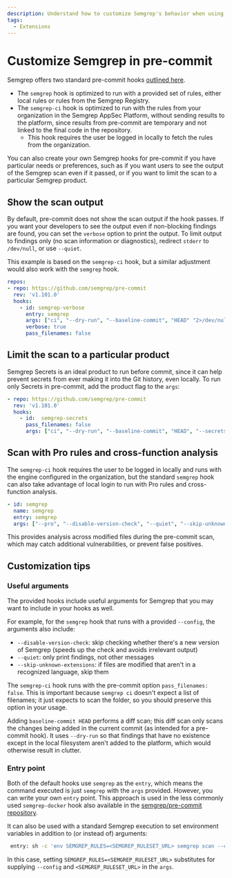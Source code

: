 ```yaml
---
description: Understand how to customize Semgrep's behavior when using it with pre-commit.
tags:
  - Extensions
---
```


# Customize Semgrep in pre-commit

Semgrep offers two standard pre-commit hooks [outlined here](/docs/extensions/overview/#pre-commit).

* The `semgrep` hook is optimized to run with a provided set of rules, either local rules or rules from the Semgrep Registry.
* The `semgrep-ci` hook is optimized to run with the rules from your organization in the Semgrep AppSec Platform, without sending results to the platform, since results from pre-commit are temporary and not linked to the final code in the repository.
  * This hook requires the user be logged in locally to fetch the rules from the organization.

You can also create your own Semgrep hooks for pre-commit if you have particular needs or preferences, such as if you want users to see the output of the Semgrep scan even if it passed, or if you want to limit the scan to a particular Semgrep product.

## Show the scan output

By default, pre-commit does not show the scan output if the hook passes. If you want your developers to see the output even if non-blocking findings are found, you can set the `verbose` option to print the output. To limit output to findings only (no scan information or diagnostics), redirect `stderr` to `/dev/null`, or use `--quiet`.

This example is based on the `semgrep-ci` hook, but a similar adjustment would also work with the `semgrep` hook.

```yaml
repos:
- repo: https://github.com/semgrep/pre-commit
  rev: 'v1.101.0'
  hooks:
    - id: semgrep-verbose
      entry: semgrep
      args: ["ci", "--dry-run", "--baseline-commit", "HEAD" "2>/dev/null"]
      verbose: true
      pass_filenames: false
```

## Limit the scan to a particular product

Semgrep Secrets is an ideal product to run before commit, since it can help prevent secrets from ever making it into the Git history, even locally. To run only Secrets in pre-commit, add the product flag to the `args`:

```yaml
- repo: https://github.com/semgrep/pre-commit
  rev: 'v1.101.0'
  hooks:
    - id:  semgrep-secrets
      pass_filenames: false
      args: ["ci", "--dry-run", "--baseline-commit", "HEAD", "--secrets"]
```

## Scan with Pro rules and cross-function analysis

The `semgrep-ci` hook requires the user to be logged in locally and runs with the engine configured in the organization, but the standard `semgrep` hook can also take advantage of local login to run with Pro rules and cross-function analysis.

```yaml
- id: semgrep
  name: semgrep
  entry: semgrep
  args: ["--pro", "--disable-version-check", "--quiet", "--skip-unknown-extensions"]
```

This provides analysis across modified files during the pre-commit scan, which may catch additional vulnerabilities, or prevent false positives.

## Customization tips

### Useful arguments

The provided hooks include useful arguments for Semgrep that you may want to include in your hooks as well.

For example, for the `semgrep` hook that runs with a provided `--config`, the arguments also include:

 * `--disable-version-check`: skip checking whether there's a new version of Semgrep (speeds up the check and avoids irrelevant output)
 * `--quiet`: only print findings, not other messages
 * `--skip-unknown-extensions`: if files are modified that aren't in a recognized language, skip them

The `semgrep-ci` hook runs with the pre-commit option `pass_filenames: false`. This is important because `semgrep ci` doesn't expect a list of filenames; it just expects to scan the folder, so you should preserve this option in your usage.

Adding `baseline-commit HEAD` performs a diff scan; this diff scan only scans the changes being added in the current commit (as intended for a pre-commit hook). It uses `--dry-run` so that findings that have no existence except in the local filesystem aren't added to the platform, which would otherwise result in clutter.

### Entry point

Both of the default hooks use `semgrep` as the `entry`, which means the command executed is just `semgrep` with the `args` provided. However, you can write your own `entry` point. This approach is used in the less commonly used `semgrep-docker` hook also available in the [semgrep/pre-commit repository](https://github.com/semgrep/pre-commit/blob/develop/.pre-commit-hooks.yaml).

It can also be used with a standard Semgrep execution to set environment variables in addition to (or instead of) arguments:

```bash
 entry: sh -c 'env SEMGREP_RULES=<SEMGREP_RULESET_URL> semgrep scan --code --no-suppress-errors --baseline-commit HEAD'
```

In this case, setting `SEMGREP_RULES=<SEMGREP_RULESET_URL>` substitutes for supplying `--config` and `<SEMGREP_RULESET_URL>` in the `args`.
